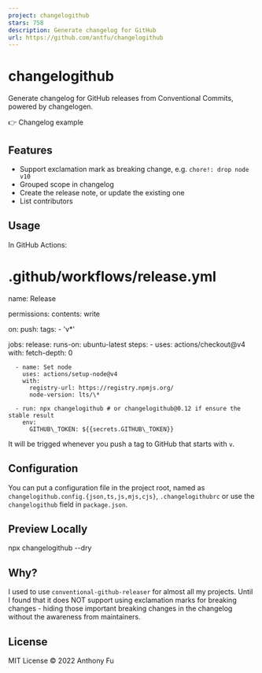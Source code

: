 ```yaml
---
project: changelogithub
stars: 758
description: Generate changelog for GitHub
url: https://github.com/antfu/changelogithub
---
```


changelogithub
==============

Generate changelog for GitHub releases from Conventional Commits, powered by changelogen.

👉 Changelog example

Features
--------

-   Support exclamation mark as breaking change, e.g. `chore!: drop node v10`
-   Grouped scope in changelog
-   Create the release note, or update the existing one
-   List contributors

Usage
-----

In GitHub Actions:

# .github/workflows/release.yml

name: Release

permissions:
  contents: write

on:
  push:
    tags:
      - 'v\*'

jobs:
  release:
    runs-on: ubuntu-latest
    steps:
      - uses: actions/checkout@v4
        with:
          fetch-depth: 0

      - name: Set node
        uses: actions/setup-node@v4
        with:
          registry-url: https://registry.npmjs.org/
          node-version: lts/\*

      - run: npx changelogithub # or changelogithub@0.12 if ensure the stable result
        env:
          GITHUB\_TOKEN: ${{secrets.GITHUB\_TOKEN}}

It will be trigged whenever you push a tag to GitHub that starts with `v`.

Configuration
-------------

You can put a configuration file in the project root, named as `changelogithub.config.{json,ts,js,mjs,cjs}`, `.changelogithubrc` or use the `changelogithub` field in `package.json`.

Preview Locally
---------------

npx changelogithub --dry

Why?
----

I used to use `conventional-github-releaser` for almost all my projects. Until I found that it does NOT support using exclamation marks for breaking changes - hiding those important breaking changes in the changelog without the awareness from maintainers.

License
-------

MIT License © 2022 Anthony Fu

